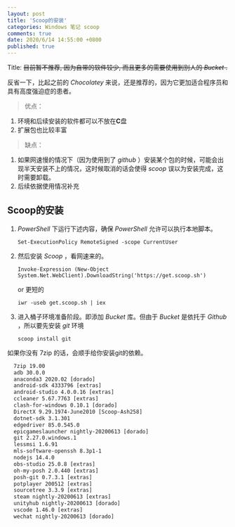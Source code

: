 ```yaml
---
layout: post
title: 'Scoop的安装'
categories: Windows 笔记 scoop
comments: true
date: 2020/6/14 14:55:00 +0800
published: true
---
```


Title: ~~目前暂不推荐, 因为自带的软件较少, 而且更多的需要使用到别人的 *Bucket* .~~

反省一下，比起之前的 _Chocolatey_ 来说，还是推荐的，因为它更加适合程序员和具有高度强迫症的患者。

> 优点：

1. 环境和后续安装的软件都可以不放在**C**盘
2. 扩展包也比较丰富

> 缺点：

1. 如果网速慢的情况下（因为使用到了 _github_ ）安装某个包的时候，可能会出现半天安装不上的情况，这时候取消的话会使得 _scoop_ 误以为安装完成，这时需要卸载。
2. 后续依据使用情况补充

## Scoop的安装

1. _PowerShell_ 下运行下述内容，确保 _PowerShell_ 允许可以执行本地脚本。

    `Set-ExecutionPolicy RemoteSigned -scope CurrentUser`

2. 然后安装 _Scoop_ ，看网速来的。

    `Invoke-Expression (New-Object System.Net.WebClient).DownloadString('https://get.scoop.sh')`

    or 更短的

    `iwr -useb get.scoop.sh | iex`

3. 进入桶子环境准备阶段。即添加 _Bucket_ 库。但由于 _Bucket_ 是依托于 _Github_ ，所以要先安装 _git_ 环境

    `scoop install git`

如果你没有 7zip 的话，会顺手给你安装git的依赖。

```txt
  7zip 19.00
  adb 30.0.0
  anaconda3 2020.02 [dorado]
  android-sdk 4333796 [extras]
  android-studio 4.0.0.16 [extras]
  ccleaner 5.67.7763 [extras]
  clash-for-windows 0.10.1 [dorado]
  DirectX 9.29.1974-June2010 [Scoop-Ash258]
  dotnet-sdk 3.1.301
  edgedriver 85.0.545.0
  epicgameslauncher nightly-20200613 [dorado]
  git 2.27.0.windows.1
  lessmsi 1.6.91
  mls-software-openssh 8.3p1-1
  nodejs 14.4.0
  obs-studio 25.0.8 [extras]
  oh-my-posh 2.0.440 [extras]
  posh-git 0.7.3.1 [extras]
  potplayer 200512 [extras]
  sourcetree 3.3.9 [extras]
  steam nightly-20200613 [extras]
  unityhub nightly-20200613 [dorado]
  vscode 1.46.0 [extras]
  wechat nightly-20200613 [dorado]
```
